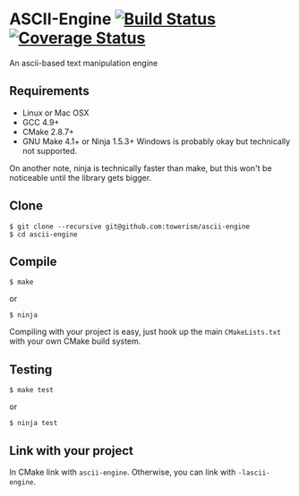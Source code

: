 # ASCII-Engine [![Build Status](https://travis-ci.org/Towerism/ascii-engine.svg?branch=develop)](https://travis-ci.org/Towerism/ascii-engine) [![Coverage Status](https://coveralls.io/repos/Towerism/ascii-engine/badge.svg?branch=develop)](https://coveralls.io/r/Towerism/ascii-engine?branch=develop)
An ascii-based text manipulation engine

## Requirements
* Linux or Mac OSX
* GCC 4.9+
* CMake 2.8.7+
* GNU Make 4.1+ or Ninja 1.5.3+
Windows is probably okay but technically not supported.

On another note, ninja is technically faster than make, but this won't be noticeable until the library gets bigger.

## Clone
```
$ git clone --recursive git@github.com:towerism/ascii-engine
$ cd ascii-engine
```

## Compile
```
$ make
```
or
```
$ ninja
```
Compiling with your project is easy, just hook up the main `CMakeLists.txt` with your own CMake build system.

## Testing
```
$ make test
```
or
```
$ ninja test
```

## Link with your project
In CMake link with `ascii-engine`. Otherwise, you can link with `-lascii-engine`.

